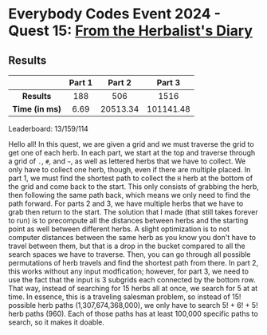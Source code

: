 # Everybody Codes Event 2024 - Quest 15: [From the Herbalist's Diary](https://everybody.codes/event/2024/quests/15)

## Results
| | **Part 1** | **Part 2** | **Part 3** |
|:--:|:---:|:---:|:---:|
| **Results** | 188 | 506 | 1516 |
| **Time (in ms)** | 6.69 | 20513.34 | 101141.48 |

Leaderboard: 13/159/114

Hello all! In this quest, we are given a grid and we must traverse the grid to get one of each herb. In each part, we start at the top and traverse through a grid of `.`, `#`, and `~`, as well as lettered herbs that we have to collect. We only have to collect one herb, though, even if there are multiple placed. In part 1, we must find the shortest path to collect the `H` herb at the bottom of the grid and come back to the start. This only consists of grabbing the herb, then following the same path back, which means we only need to find the path forward. For parts 2 and 3, we have multiple herbs that we have to grab then return to the start. The solution that I made (that still takes forever to run) is to precompute all the distances between herbs and the starting point as well between different herbs. A slight optimization is to not computer distances between the same herb as you know you don't have to travel between them, but that is a drop in the bucket compared to all the search spaces we have to traverse. Then, you can go through all possible permutations of herb travels and find the shortest path from there. In part 2, this works without any input modfication; however, for part 3, we need to use the fact that the input is 3 subgrids each connected by the bottom row. That way, instead of searching for 15 herbs all at once, we search for 5 at at time. In essence, this is a traveling salesman problem, so instead of 15! possible herb paths (1,307,674,368,000), we only have to search 5! + 6! + 5! herb paths (960). Each of those paths has at least 100,000 specific paths to search, so it makes it doable.